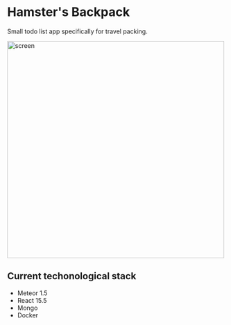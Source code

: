 Hamster's Backpack
==============

Small todo list app specifically for travel packing.

<img src="http://amarchenko.de/img/posts/backpack.png" alt="screen" width="500"/>

## Current techonological stack

* Meteor 1.5
* React 15.5
* Mongo
* Docker
